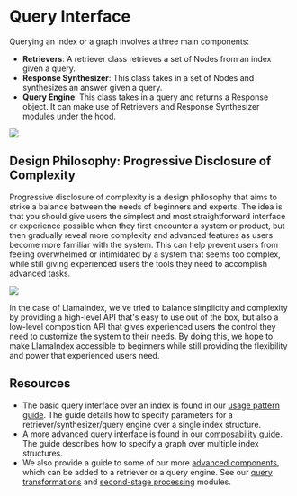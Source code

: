 
# Query Interface
Querying an index or a graph involves a three main components:

- **Retrievers**: A retriever class retrieves a set of Nodes from an index given a query.
- **Response Synthesizer**: This class takes in a set of Nodes and synthesizes an answer given a query.
- **Query Engine**: This class takes in a query and returns a Response object. It can make use
   of Retrievers and Response Synthesizer modules under the hood.

![](/_static/query/query_classes.png)


## Design Philosophy: Progressive Disclosure of Complexity

Progressive disclosure of complexity is a design philosophy that aims to strike 
a balance between the needs of beginners and experts. The idea is that you should 
give users the simplest and most straightforward interface or experience possible 
when they first encounter a system or product, but then gradually reveal more 
complexity and advanced features as users become more familiar with the system. 
This can help prevent users from feeling overwhelmed or intimidated by a system 
that seems too complex, while still giving experienced users the tools they need 
to accomplish advanced tasks.

![](/_static/query/disclosure.png)


In the case of LlamaIndex, we've tried to balance simplicity and complexity by 
providing a high-level API that's easy to use out of the box, but also a low-level 
composition API that gives experienced users the control they need to customize the 
system to their needs. By doing this, we hope to make LlamaIndex accessible to 
beginners while still providing the flexibility and power that experienced users need.

## Resources

- The basic query interface over an index is found in our [usage pattern guide](/guides/primer/usage_pattern.md). The guide
  details how to specify parameters for a retriever/synthesizer/query engine over a 
  single index structure.
- A more advanced query interface is found in our [composability guide](/how_to/index/composability.md). The guide
  describes how to specify a graph over multiple index structures.
- We also provide a guide to some of our more [advanced components](/how_to/query_engine/advanced/root.md), which can be added 
  to a retriever or a query engine. See our [query transformations](/how_to/query_engine/advanced/query_transformations.md)
  and 
  [second-stage processing](/how_to/query_engine/advanced/second_stage.md) modules. 

